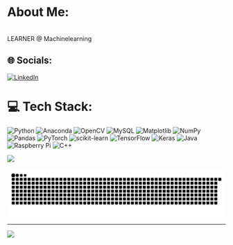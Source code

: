 #  About Me:
<br>LEARNER @ Machinelearning 


## 🌐 Socials:
[![LinkedIn](https://img.shields.io/badge/LinkedIn-%230077B5.svg?logo=linkedin&logoColor=white)](https://www.linkedin.com/in/cherian-biju-45b067227) 

# 💻 Tech Stack:
![Python](https://img.shields.io/badge/python-3670A0?style=for-the-badge&logo=python&logoColor=ffdd54)  ![Anaconda](https://img.shields.io/badge/Anaconda-%2344A833.svg?style=for-the-badge&logo=anaconda&logoColor=white) ![OpenCV](https://img.shields.io/badge/opencv-%23white.svg?style=for-the-badge&logo=opencv&logoColor=white) ![MySQL](https://img.shields.io/badge/mysql-4479A1.svg?style=for-the-badge&logo=mysql&logoColor=white) ![Matplotlib](https://img.shields.io/badge/Matplotlib-%23ffffff.svg?style=for-the-badge&logo=Matplotlib&logoColor=black) ![NumPy](https://img.shields.io/badge/numpy-%23013243.svg?style=for-the-badge&logo=numpy&logoColor=white) ![Pandas](https://img.shields.io/badge/pandas-%23150458.svg?style=for-the-badge&logo=pandas&logoColor=white) ![PyTorch](https://img.shields.io/badge/PyTorch-%23EE4C2C.svg?style=for-the-badge&logo=PyTorch&logoColor=white) ![scikit-learn](https://img.shields.io/badge/scikit--learn-%23F7931E.svg?style=for-the-badge&logo=scikit-learn&logoColor=white) ![TensorFlow](https://img.shields.io/badge/TensorFlow-%23FF6F00.svg?style=for-the-badge&logo=TensorFlow&logoColor=white) ![Keras](https://img.shields.io/badge/Keras-%23D00000.svg?style=for-the-badge&logo=Keras&logoColor=white)  ![Java](https://img.shields.io/badge/java-%23ED8B00.svg?style=for-the-badge&logo=openjdk&logoColor=white) ![Raspberry Pi](https://img.shields.io/badge/-Raspberry_Pi-C51A4A?style=for-the-badge&logo=Raspberry-Pi) ![C++](https://img.shields.io/badge/c++-%2300599C.svg?style=for-the-badge&logo=c%2B%2B&logoColor=white)


![](https://github-readme-stats.vercel.app/api/top-langs/?username=cherianbiju&theme=dark&hide_border=false&include_all_commits=false&count_private=false&layout=compact)


![snake gif](https://github.com/cherianbiju/cherianbiju/blob/output/github-snake-dark.svg)


---
[![](https://visitcount.itsvg.in/api?id=cherianbiju&icon=0&color=0)](https://visitcount.itsvg.in)

<!-- Proudly created with GPRM ( https://gprm.itsvg.in ) -->

